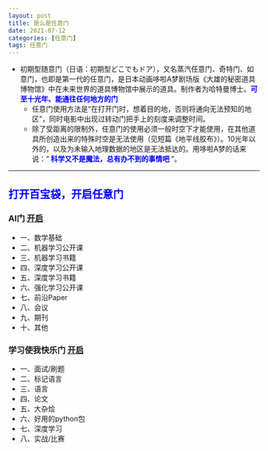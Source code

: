 ```yaml
---
layout: post
title: 是么是任意门
date: 2021-07-12
categories: [任意门]
tags: 任意门
---
```


- 初期型随意门（日语：初期型どこでもドア），又名蒸汽任意门、奇特门、如意门，也即是第一代的任意门，是日本动画哆啦A梦剧场版《大雄的秘密道具博物馆》中在未来世界的道具博物馆中展示的道具。制作者为哈特曼博士。**<font color=blue>可至十光年、能通往任何地方的门</font>**
  - 任意门使用方法是“在打开门时，想着目的地，否则将通向无法预知的地区”，同时电影中出现过转动门把手上的刻度来调整时间。
  - 除了受距离的限制外，任意门的使用必须一般时空下才能使用，在其他道具所创造出来的特殊时空是无法使用（见短篇《地平线胶布》）。10光年以外的，以及为未输入地理数据的地区是无法抵达的。用哆啦A梦的话来说：“**<font color=Blue> 科学又不是魔法，总有办不到的事情吧 </font>**”。

---
## **<font color=Blue>打开百宝袋，开启任意门</font>**
### AI门 [开启](https://zwpku.cn/2021/08/ml-book/)
- 一、数学基础
- 二、机器学习公开课
- 三、机器学习书籍
- 四、深度学习公开课
- 五、深度学习书籍
- 六、强化学习公开课
- 七、前沿Paper
- 八、会议
- 九、期刊
- 十、其他

### 学习使我快乐门 [开启](https://zwpku.cn/2021/07/algorithm/)
- 一、面试/刷题
- 二、标记语言
- 三、语言
- 四、论文
- 五、大杂烩
- 六、好用的python包
- 七、深度学习
- 八、实战/比赛
